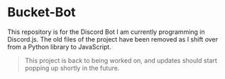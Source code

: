 # Bucket-Bot
 This repository is for the Discord Bot I am currently programming in Discord.js.
 The old files of the project have been removed as I shift over from a Python library to JavaScript.
 >This project is back to being worked on, and updates should start popping up shortly in the future.
